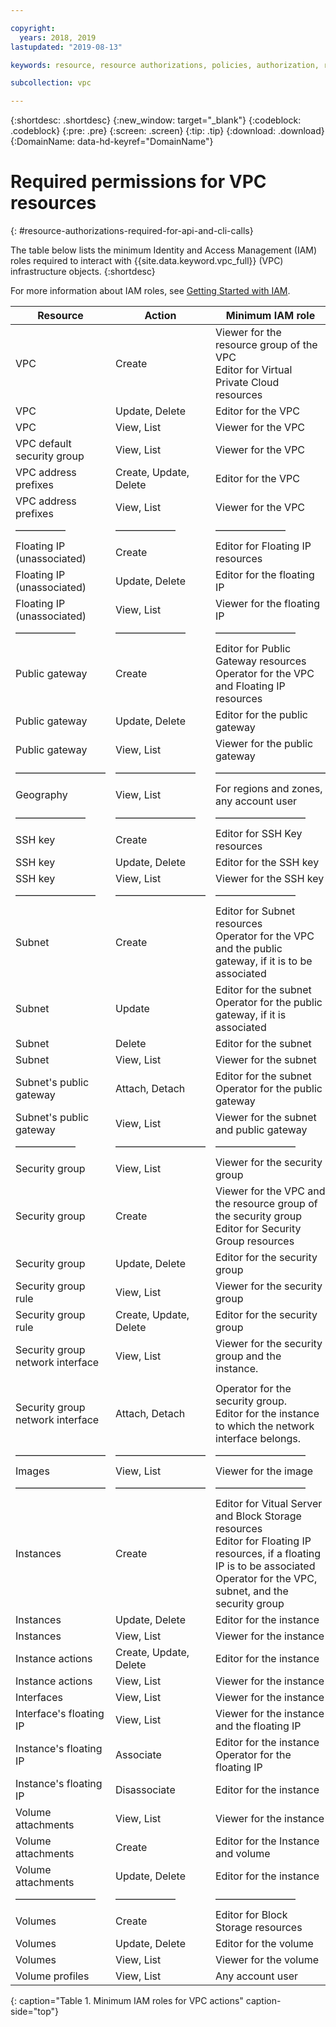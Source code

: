 ```yaml
---

copyright:
  years: 2018, 2019
lastupdated: "2019-08-13"

keywords: resource, resource authorizations, policies, authorization, resource type, resource groups, roles, API, CLI, editor, viewer, administrator, operator

subcollection: vpc

---
```


{:shortdesc: .shortdesc}
{:new_window: target="_blank"}
{:codeblock: .codeblock}
{:pre: .pre}
{:screen: .screen}
{:tip: .tip}
{:download: .download}
{:DomainName: data-hd-keyref="DomainName"}

# Required permissions for VPC resources
{: #resource-authorizations-required-for-api-and-cli-calls}

The table below lists the minimum Identity and Access Management (IAM) roles required to interact with {{site.data.keyword.vpc_full}} (VPC) infrastructure objects.
{:shortdesc}

For more information about IAM roles, see [Getting Started with IAM](/docs/vpc?topic=vpc-iam-getting-started-vpc).

| Resource | Action | Minimum IAM role |
|--------|--------|---------|
| VPC | Create | Viewer for the resource group of the VPC<br />Editor for Virtual Private Cloud resources|
| VPC | Update, Delete |  Editor for the VPC |
| VPC |  View, List | Viewer for the VPC  |
| VPC default security group|  View, List | Viewer for the VPC |
| VPC address prefixes |  Create, Update, Delete | Editor for the VPC |
| VPC address prefixes |  View, List | Viewer for the VPC  |
|—————|——————|———————|
| Floating IP (unassociated) | Create| Editor for Floating IP resources |
| Floating IP (unassociated) | Update, Delete | Editor for the floating IP |
| Floating IP (unassociated) | View, List | Viewer for the floating IP |
|——————|———————|————————|
| Public gateway | Create |  Editor for Public Gateway resources<br />Operator for the VPC and Floating IP resources |
| Public gateway | Update, Delete |  Editor for the public gateway |
| Public gateway | View, List | Viewer for the public gateway |
|—————————|————————|———————————|
| Geography | View, List |  For regions and zones, any account user |
|———————|————————|—————————|
| SSH key | Create| Editor for SSH Key resources |
| SSH key | Update, Delete | Editor for the SSH key |
| SSH key | View, List | Viewer for the SSH key |
|————————|—————————|————————|
| Subnet | Create | Editor for Subnet resources<br />Operator for the VPC and the public gateway, if it is to be  associated |
| Subnet | Update | Editor for the subnet<br />Operator for the public gateway, if it is  associated  |
| Subnet | Delete | Editor for the subnet |
| Subnet | View, List | Viewer for the subnet |
| Subnet's public gateway | Attach, Detach | Editor for the subnet<br />Operator for the public gateway |
| Subnet's public gateway | View, List | Viewer for the subnet and public gateway|
|——————|—————————|————————|
| Security group | View, List    | Viewer for the security group |
| Security group | Create  | Viewer for the VPC and the resource group of the security group<br />Editor for Security Group resources|
| Security group | Update, Delete  | Editor for the security group|
| Security group rule | View, List | Viewer for the security group|
| Security group rule | Create, Update, Delete | Editor for the security group|
| Security group network interface | View, List | Viewer for the security group and the instance.|
|  |  | |
| Security group network interface | Attach, Detach | Operator for the security group.<br />Editor for the instance to which the network interface belongs.|
|—————————|—————————|—————————|
| Images | View, List  | Viewer for the image |
|—————————|—————————|—————————|
| Instances | Create| Editor for Vitual Server and Block Storage resources<br />Editor for Floating IP resources, if a floating IP is to be  associated<br />Operator for the VPC, subnet, and the security group |
| Instances | Update, Delete | Editor for the instance |
| Instances | View, List  | Viewer for the instance |
| Instance actions | Create, Update, Delete | Editor for the instance|
| Instance actions | View, List  | Viewer for the instance |
| Interfaces | View, List  | Viewer for the instance |
| Interface's floating IP | View, List | Viewer for the instance and the floating IP |
| Instance's floating IP | Associate | Editor for the instance<br />Operator for the floating IP|
| Instance's floating IP | Disassociate | Editor for the instance |
| Volume attachments | View, List | Viewer for the instance |
| Volume attachments | Create | Editor for the Instance and volume |
| Volume attachments | Update, Delete | Editor for the instance |
|————————|——————|————————|
| Volumes | Create| Editor for Block Storage resources |
| Volumes | Update, Delete | Editor for the volume |
| Volumes | View, List  | Viewer for the volume |
| Volume profiles | View, List  | Any account user |
{: caption="Table 1. Minimum IAM roles for VPC actions" caption-side="top"}

